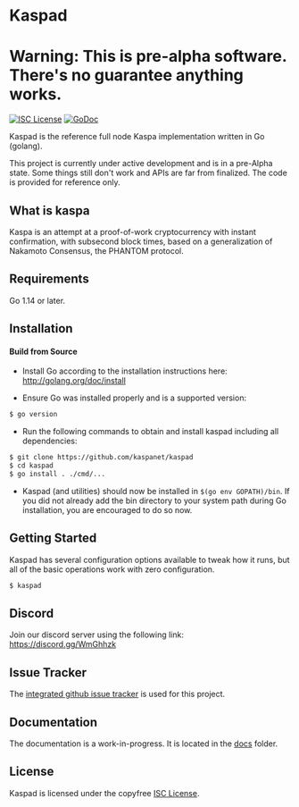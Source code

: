 
Kaspad
====
Warning: This is pre-alpha software. There's no guarantee anything works.
====

[![ISC License](http://img.shields.io/badge/license-ISC-blue.svg)](https://choosealicense.com/licenses/isc/)
[![GoDoc](https://img.shields.io/badge/godoc-reference-blue.svg)](http://godoc.org/github.com/kaspanet/kaspad)

Kaspad is the reference full node Kaspa implementation written in Go (golang).

This project is currently under active development and is in a pre-Alpha state.
Some things still don't work and APIs are far from finalized. The code is provided for reference only.

## What is kaspa

Kaspa is an attempt at a proof-of-work cryptocurrency with instant confirmation, with subsecond block times, based on a generalization of Nakamoto Consensus, the PHANTOM protocol.

## Requirements

Go 1.14 or later.

## Installation

#### Build from Source

- Install Go according to the installation instructions here:
  http://golang.org/doc/install

- Ensure Go was installed properly and is a supported version:

```bash
$ go version
```

- Run the following commands to obtain and install kaspad including all dependencies:

```bash
$ git clone https://github.com/kaspanet/kaspad
$ cd kaspad
$ go install . ./cmd/...
```

- Kaspad (and utilities) should now be installed in `$(go env GOPATH)/bin`. If you did
  not already add the bin directory to your system path during Go installation,
  you are encouraged to do so now.


## Getting Started

Kaspad has several configuration options available to tweak how it runs, but all
of the basic operations work with zero configuration.

```bash
$ kaspad
```

## Discord
Join our discord server using the following link: https://discord.gg/WmGhhzk

## Issue Tracker

The [integrated github issue tracker](https://github.com/kaspanet/kaspad/issues)
is used for this project.

## Documentation

The documentation is a work-in-progress. It is located in the [docs](https://github.com/kaspanet/kaspad/tree/master/docs) folder.

## License

Kaspad is licensed under the copyfree [ISC License](https://choosealicense.com/licenses/isc/).
